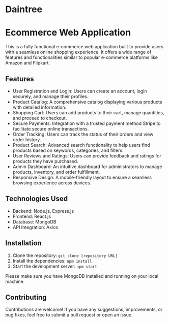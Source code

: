 # Daintree
# Ecommerce Web Application

This is a fully functional e-commerce web application built to provide users with a seamless online shopping experience. It offers a wide range of features and functionalities similar to popular e-commerce platforms like Amazon and Flipkart.

## Features

- User Registration and Login: Users can create an account, login securely, and manage their profiles.
- Product Catalog: A comprehensive catalog displaying various products with detailed information.
- Shopping Cart: Users can add products to their cart, manage quantities, and proceed to checkout.
- Secure Payments: Integration with a trusted payment method Stripe to facilitate secure online transactions.
- Order Tracking: Users can track the status of their orders and view order history.
- Product Search: Advanced search functionality to help users find products based on keywords, categories, and filters.
- User Reviews and Ratings: Users can provide feedback and ratings for products they have purchased.
- Admin Dashboard: An intuitive dashboard for administrators to manage products, inventory, and order fulfillment.
- Responsive Design: A mobile-friendly layout to ensure a seamless browsing experience across devices.

## Technologies Used

- Backend: Node.js, Express.js
- Frontend: React.js
- Database: MongoDB
- API Integration: Axios

## Installation

1. Clone the repository: `git clone [repository URL]`
2. Install the dependencies: `npm install`
3. Start the development server: `npm start`

Please make sure you have MongoDB installed and running on your local machine.

## Contributing

Contributions are welcome! If you have any suggestions, improvements, or bug fixes, feel free to submit a pull request or open an issue.


